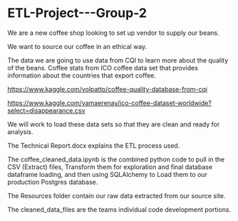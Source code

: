 # ETL-Project---Group-2

We are a new coffee shop looking to set up vendor to supply our beans.

We want to source our coffee in an ethical way.

The data we are going to use data from CQI to learn more about the quality of the beans.  Coffee stats from ICO coffee data set that provides information about the countries that export coffee.  

https://www.kaggle.com/volpatto/coffee-quality-database-from-cqi

https://www.kaggle.com/yamaerenay/ico-coffee-dataset-worldwide?select=disappearance.csv

We will work to load these data sets so that they are clean and ready for analysis.

The Technical Report.docx explains the ETL process used.

The coffee_cleaned_data.ipynb is the combined python code to pull in the CSV (Extract) files,  Transform them for exploration and final database dataframe loading, and then using SQLAlchemy to Load them to our production Postgres database.

The Resources folder contain our raw data extracted from our source site.

The cleaned_data_files are the teams individual code development portions.
